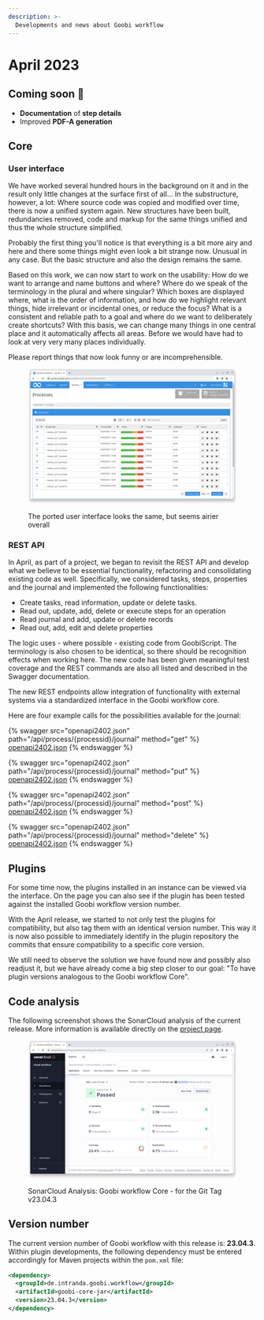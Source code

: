 ```yaml
---
description: >-
  Developments and news about Goobi workflow
---
```


# April 2023

## Coming soon :rocket:

* **Documentation** of **step details**
* Improved **PDF-A generation**

## Core

### User interface

We have worked several hundred hours in the background on it and in the result only little changes at the surface first of all... In the substructure, however, a lot: Where source code was copied and modified over time, there is now a unified system again. New structures have been built, redundancies removed, code and markup for the same things unified and thus the whole structure simplified.

Probably the first thing you'll notice is that everything is a bit more airy and here and there some things might even look a bit strange now. Unusual in any case. But the basic structure and also the design remains the same.

Based on this work, we can now start to work on the usability: How do we want to arrange and name buttons and where? Where do we speak of the terminology in the plural and where singular? Which boxes are displayed where, what is the order of information, and how do we highlight relevant things, hide irrelevant or incidental ones, or reduce the focus? What is a consistent and reliable path to a goal and where do we want to deliberately create shortcuts? With this basis, we can change many things in one central place and it automatically affects all areas. Before we would have had to look at very very many places individually.

Please report things that now look funny or are incomprehensible.

<figure><img src="23.04_EN_new-ui.png" alt=""><figcaption><p>The ported user interface looks the same, but seems airier overall</p></figcaption></figure>

### REST API

In April, as part of a project, we began to revisit the REST API and develop what we believe to be essential functionality, refactoring and consolidating existing code as well. Specifically, we considered tasks, steps, properties and the journal and implemented the following functionalities:

* Create tasks, read information, update or delete tasks.
* Read out, update, add, delete or execute steps for an operation
* Read journal and add, update or delete records
* Read out, add, edit and delete properties

The logic uses - where possible - existing code from GoobiScript. The terminology is also chosen to be identical, so there should be recognition effects when working here. The new code has been given meaningful test coverage and the REST commands are also all listed and described in the Swagger documentation.

The new REST endpoints allow integration of functionality with external systems via a standardized interface in the Goobi workflow core.

Here are four example calls for the possibilities available for the journal:

{% swagger src="openapi2402.json" path="/api/process/{processid}/journal" method="get" %}
[openapi2402.json](openapi2402.json)
{% endswagger %}

{% swagger src="openapi2402.json" path="/api/process/{processid}/journal" method="put" %}
[openapi2402.json](openapi2402.json)
{% endswagger %}

{% swagger src="openapi2402.json" path="/api/process/{processid}/journal" method="post" %}
[openapi2402.json](openapi2402.json)
{% endswagger %}

{% swagger src="openapi2402.json" path="/api/process/{processid}/journal" method="delete" %}
[openapi2402.json](openapi2402.json)
{% endswagger %}

## Plugins

For some time now, the plugins installed in an instance can be viewed via the interface. On the page you can also see if the plugin has been tested against the installed Goobi workflow version number.

With the April release, we started to not only test the plugins for compatibility, but also tag them with an identical version number. This way it is now also possible to immediately identify in the plugin repository the commits that ensure compatibility to a specific core version.

We still need to observe the solution we have found now and possibly also readjust it, but we have already come a big step closer to our goal: "To have plugin versions analogous to the Goobi workflow Core".

## Code analysis

The following screenshot shows the SonarCloud analysis of the current release. More information is available directly on the [project page](https://sonarcloud.io/organizations/intranda/projects).

<figure><img src="23.04_sonar-workflow.png" alt=""><figcaption><p>SonarCloud Analysis: Goobi workflow Core - for the Git Tag v23.04.3</p></figcaption></figure>

## Version number

The current version number of Goobi workflow with this release is: **23.04.3**. Within plugin developments, the following dependency must be entered accordingly for Maven projects within the `pom.xml` file:

```xml
<dependency>
  <groupId>de.intranda.goobi.workflow</groupId>
  <artifactId>goobi-core-jar</artifactId>
  <version>23.04.3</version>
</dependency>
```